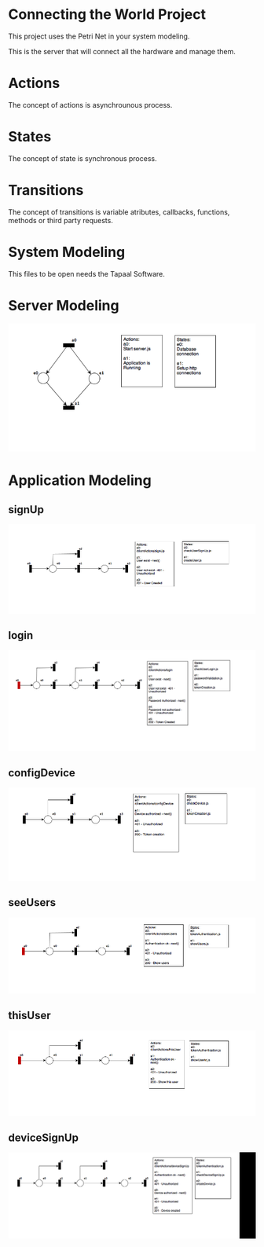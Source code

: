 # Connecting the World Project
This project uses the Petri Net in your system modeling.

This is the server that will connect all the hardware and manage them.

# Actions
The concept of actions is asynchrounous process.

# States
The concept of state is synchronous process.

# Transitions
The concept of transitions is variable atributes, callbacks, functions, methods or third party requests.

# System Modeling 
This files to be open needs the Tapaal Software.

# Server Modeling
![alt tag](systemModeling/images/server.png)

# Application Modeling

## signUp
![alt tag](systemModeling/images/signUp.png)

## login
![alt tag](systemModeling/images/login.png)

## configDevice
![alt tag](systemModeling/images/configDevice.png)

## seeUsers
![alt tag](systemModeling/images/seeUsers.png)

## thisUser
![alt tag](systemModeling/images/thisUser.png)

## deviceSignUp
![alt tag](systemModeling/images/deviceSignUp.png)
